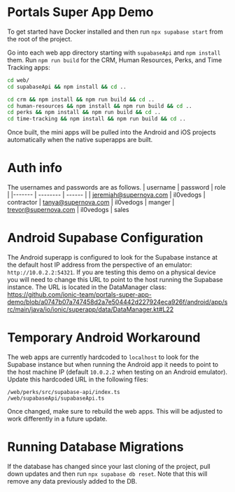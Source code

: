 # Portals Super App Demo

To get started have Docker installed and then run `npx supabase start` from the root of the project.

Go into each web app directory starting with `supabaseApi` and `npm install` them. Run `npm run build` for the CRM, Human Resources, Perks, and Time Tracking apps:

```bash
cd web/
cd supabaseApi && npm install && cd ..
```

```bash
cd crm && npm install && npm run build && cd ..
cd human-resources && npm install && npm run build && cd ..
cd perks && npm install && npm run build && cd ..
cd time-tracking && npm install && npm run build && cd ..
```

Once built, the mini apps will be pulled into the Android and iOS projects automatically when the native superapps are built.

# Auth info

The usernames and passwords are as follows.
| username | password | role |
|------- | -------- | ------ |
| jeremiah@supernova.com | il0vedogs | contractor
| tanya@supernova.com | il0vedogs | manger 
| trevor@supernova.com | il0vedogs | sales

# Android Supabase Configuration

The Android superapp is configured to look for the Supabase instance at the default host IP address from the perspective of an emulator: `http://10.0.2.2:54321`. If you are testing this demo on a physical device you will need to change this URL to point to the host running the Supabase instance. The URL is located in the DataManager class: https://github.com/ionic-team/portals-super-app-demo/blob/a0747b07a747458d2a7e504442d227924eca926f/android/app/src/main/java/io/ionic/superapp/data/DataManager.kt#L22

# Temporary Android Workaround

The web apps are currently hardcoded to `localhost` to look for the Supabase instance but when running the Android app it needs to point to the host machine IP (default `10.0.2.2` when testing on an Android emulator). Update this hardcoded URL in the following files:

```
/web/perks/src/supabase-api/index.ts
/web/supabaseApi/supabaseApi.ts
```

Once changed, make sure to rebuild the web apps. This will be adjusted to work differently in a future update.

# Running Database Migrations

If the database has changed since your last cloning of the project, pull down updates and then run `npx supabase db reset`. Note that this will remove any data previously added to the DB.
